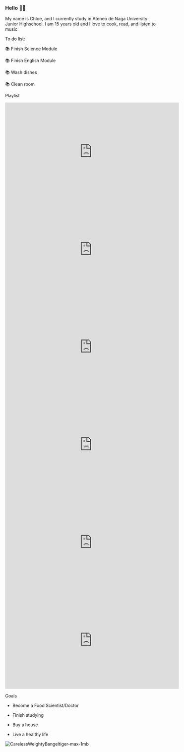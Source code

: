 ### Hello 👋🏻

My name is Chloe, and I currently  study in Ateneo de Naga University Junior Highschool. I am 15 years old and I love to cook, read, and listen to music

To do list:

📚 Finish Science Module

📚 Finish English Module

📚 Wash dishes

📚 Clean room

Playlist

<iframe width="560" height="315" src="https://www.youtube.com/watch?v=to_5UOAINLY&ab_channel=Crush-Topic" title="YouTube video player" frameborder="0" allow="accelerometer; autoplay; clipboard-write; encrypted-media; gyroscope; picture-in-picture" allowfullscreen></iframe>


<iframe width="560" height="315" src="https://www.youtube.com/watch?v=uqmv4xBLt5k&ab_channel=Gaho-Topic" title="YouTube video player" frameborder="0" allow="accelerometer; autoplay; clipboard-write; encrypted-media; gyroscope; picture-in-picture" allowfullscreen></iframe>

<iframe width="560" height="315" src="https://www.youtube.com/watch?v=piWSiSF66tk&ab_channel=VERIVERY-Topic" title="YouTube video player" frameborder="0" allow="accelerometer; autoplay; clipboard-write; encrypted-media; gyroscope; picture-in-picture" allowfullscreen></iframe>

<iframe width="560" height="315" src="https://www.youtube.com/watch?v=drrOmpcbd8U&ab_channel=StoneMusicEntertainmentc" title="YouTube video player" frameborder="0" allow="accelerometer; autoplay; clipboard-write; encrypted-media; gyroscope; picture-in-picture" allowfullscreen></iframe>

<iframe width="560" height="315" src="https://www.youtube.com/watch?v=mkl3S_-mbfk&ab_channel=Jaeguchi" title="YouTube video player" frameborder="0" allow="accelerometer; autoplay; clipboard-write; encrypted-media; gyroscope; picture-in-picture" allowfullscreen></iframe>


<iframe width="560" height="315" src="https://www.youtube.com/watch?v=Nr8xZ5fhZzQ&ab_channel=Jendukie" title="YouTube video player" frameborder="0" allow="accelerometer; autoplay; clipboard-write; encrypted-media; gyroscope; picture-in-picture" allowfullscreen></iframe>




Goals

- Become a Food Scientist/Doctor

- Finish studying

- Buy a house

- Live a healthy life






![CarelessWeightyBangeltiger-max-1mb](https://user-images.githubusercontent.com/99799259/156503344-f9126b06-fcc5-4a10-9a44-1e6d5b4c2874.gif)

